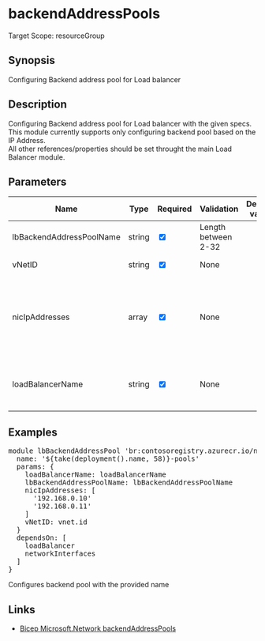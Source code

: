 ﻿# backendAddressPools

Target Scope: resourceGroup

## Synopsis
Configuring Backend address pool for Load balancer

## Description
Configuring Backend address pool for Load balancer with the given specs.<br>
This module currently supports only configuring backend pool based on the IP Address.<br>
All other references/properties should be set throught the main Load Balancer module.

## Parameters
| Name | Type | Required | Validation | Default value | Description |
| -- |  -- | -- | -- | -- | -- |
| lbBackendAddressPoolName | string | <input type="checkbox" checked> | Length between 2-32 | <pre></pre> | The name of the backend address pool. |
| vNetID | string | <input type="checkbox" checked> | None | <pre></pre> | A reference to a virtual network. |
| nicIpAddresses | array | <input type="checkbox" checked> | None | <pre></pre> | An array of the private IPs that need to be added to the backend pool.<br>Example:<br>&nbsp;&nbsp;&nbsp;'192.168.10.10'<br>&nbsp;&nbsp;&nbsp;'192.168.10.11' |
| loadBalancerName | string | <input type="checkbox" checked> | None | <pre></pre> | A reference to a load balancer where the backend pool will be configured. |

## Examples
<pre>
module lbBackendAddressPool 'br:contosoregistry.azurecr.io/network/loadbalancers/backendaddresspools:latest' = {
  name: '${take(deployment().name, 58)}-pools'
  params: {
    loadBalancerName: loadBalancerName
    lbBackendAddressPoolName: lbBackendAddressPoolName
    nicIpAddresses: [
      '192.168.0.10'
      '192.168.0.11'
    ]
    vNetID: vnet.id
  }
  dependsOn: [
    loadBalancer
    networkInterfaces
  ]
}
</pre>
<p>Configures backend pool with the provided name</p>

## Links
- [Bicep Microsoft.Network backendAddressPools](https://learn.microsoft.com/en-us/azure/templates/microsoft.network/loadbalancers/backendaddresspools?pivots=deployment-language-bicep)
